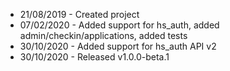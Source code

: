 * 21/08/2019 - Created project
* 07/02/2020 - Added support for hs_auth, added admin/checkin/applications, added tests
* 30/10/2020 - Added support for hs_auth API v2
* 30/10/2020 - Released v1.0.0-beta.1